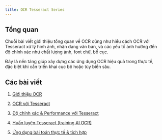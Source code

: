```yaml
---
title: OCR Tesseract Series
---
```


## Tổng quan
Chuỗi bài viết giới thiệu tổng quan về OCR cũng như hiểu cách OCR với Tesseract xử lý hình ảnh, nhận dạng văn bản, và các yếu tố ảnh hưởng đến độ chính xác như chất lượng ảnh, font chữ, bố cục.

Đây là nền tảng giúp xây dựng các ứng dụng OCR hiệu quả trong thực tế, đặc biệt khi cần triển khai cục bộ hoặc tùy biến sâu.

## Các bài viết

1. <a href="/vuepress-blog/blog-posts/ai/ocr-tong-quan.html" target="_blank">Giới thiệu OCR</a>

2. <a href="/vuepress-blog/blog-posts/ai/ocr-gioi-thieu-tesseract.html" target="_blank">OCR với Tesseract</a>

3. <a href="/vuepress-blog/blog-posts/ai/ocr-accuracy-perfomance.html" target="_blank">Độ chính xác & Performance với Tesseract</a>

4. <a href="/vuepress-blog/blog-posts/ai/ocr-training-tesseract.html" target="_blank">Huấn luyện Tesseract (training AI OCR)</a>

54. <a href="/vuepress-blog/blog-posts/ai/ocr-gioi-thieu-tesseract.html" target="_blank">Ứng dụng bài toán thực tế & tích hợp</a>
